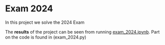 # Exam 2024

In this project we solve the 2024 Exam 

The **results** of the project can be seen from running [exam_2024.ipynb](exam_2024.ipynb). Part on the code is found in (exam_2024.py)
